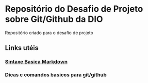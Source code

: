 # Repositório do Desafio de Projeto sobre Git/Github da DIO
Repositório criado para o desafio de projeto

## Links utéis
### [Sintaxe Basica Markdown](https://www.markdownguide.org/basic-syntax)

### [Dicas e comandos basicos para git/github](https://github.com/git-tips/tips)
